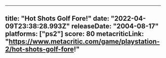 
---
title: "Hot Shots Golf Fore!"
date: "2022-04-09T23:38:28.993Z"
releaseDate: "2004-08-17"
platforms: ["ps2"]
score: 80
metacriticLink: "https://www.metacritic.com/game/playstation-2/hot-shots-golf-fore!"
---
